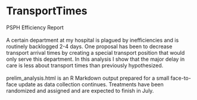 # TransportTimes
PSPH Efficiency Report
</br>
</br>
A certain department at my hospital is plagued by inefficiencies and is routinely backlogged 2-4 days. One proposal has been to decrease transport arrival times by creating a special transport position that would only serve this department. In this analysis I show that the major delay in care is less about transport times than previously hypothesized. 
</br>
</br>
prelim_analysis.html is an R Markdown output prepared for a small face-to-face update as data collection continues. Treatments have been randomized and assigned and are expected to finish in July.
